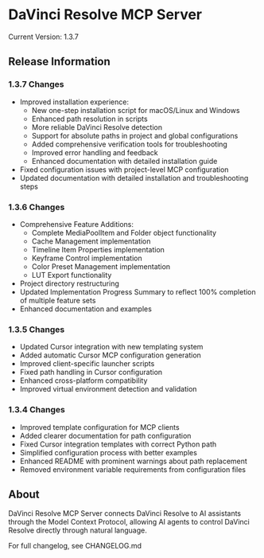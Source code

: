 # DaVinci Resolve MCP Server

Current Version: 1.3.7

## Release Information

### 1.3.7 Changes
- Improved installation experience:
  - New one-step installation script for macOS/Linux and Windows
  - Enhanced path resolution in scripts
  - More reliable DaVinci Resolve detection
  - Support for absolute paths in project and global configurations
  - Added comprehensive verification tools for troubleshooting
  - Improved error handling and feedback
  - Enhanced documentation with detailed installation guide
- Fixed configuration issues with project-level MCP configuration
- Updated documentation with detailed installation and troubleshooting steps

### 1.3.6 Changes
- Comprehensive Feature Additions:
  - Complete MediaPoolItem and Folder object functionality
  - Cache Management implementation
  - Timeline Item Properties implementation
  - Keyframe Control implementation
  - Color Preset Management implementation
  - LUT Export functionality
- Project directory restructuring
- Updated Implementation Progress Summary to reflect 100% completion of multiple feature sets
- Enhanced documentation and examples

### 1.3.5 Changes
- Updated Cursor integration with new templating system
- Added automatic Cursor MCP configuration generation
- Improved client-specific launcher scripts
- Fixed path handling in Cursor configuration
- Enhanced cross-platform compatibility
- Improved virtual environment detection and validation

### 1.3.4 Changes
- Improved template configuration for MCP clients
- Added clearer documentation for path configuration
- Fixed Cursor integration templates with correct Python path
- Simplified configuration process with better examples
- Enhanced README with prominent warnings about path replacement
- Removed environment variable requirements from configuration files

## About
DaVinci Resolve MCP Server connects DaVinci Resolve to AI assistants through the Model Context Protocol, allowing AI agents to control DaVinci Resolve directly through natural language.

For full changelog, see CHANGELOG.md 